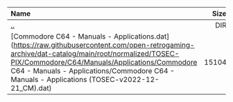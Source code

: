 |Name|Size|
|:---|---:|
|[..](../index.html)|DIR|
|[Commodore C64 - Manuals - Applications.dat](https://raw.githubusercontent.com/open-retrogaming-archive/dat-catalog/main/root/normalized/TOSEC-PIX/Commodore/C64/Manuals/Applications/Commodore C64 - Manuals - Applications/Commodore C64 - Manuals - Applications (TOSEC-v2022-12-21_CM).dat)|15104|
